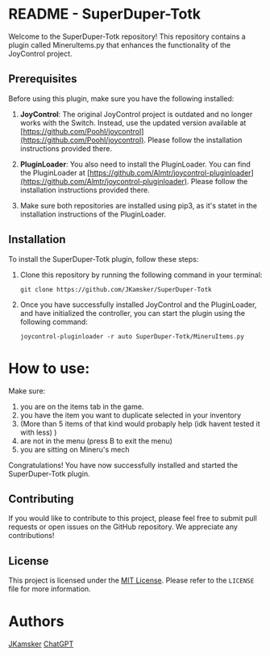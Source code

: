 # README - SuperDuper-Totk

Welcome to the SuperDuper-Totk repository! This repository contains a plugin called MineruItems.py that enhances the functionality of the JoyControl project.

## Prerequisites

Before using this plugin, make sure you have the following installed:

1. **JoyControl**: The original JoyControl project is outdated and no longer works with the Switch. Instead, use the updated version available at [https://github.com/Poohl/joycontrol](https://github.com/Poohl/joycontrol). Please follow the installation instructions provided there.

2. **PluginLoader**: You also need to install the PluginLoader. You can find the PluginLoader at [https://github.com/Almtr/joycontrol-pluginloader](https://github.com/Almtr/joycontrol-pluginloader). Please follow the installation instructions provided there.

3. Make sure both repositories are installed using pip3, as it's statet in the installation instructions of the PluginLoader.


## Installation

To install the SuperDuper-Totk plugin, follow these steps:

1. Clone this repository by running the following command in your terminal:
   ```
   git clone https://github.com/JKamsker/SuperDuper-Totk
   ```

2. Once you have successfully installed JoyControl and the PluginLoader, and have initialized the controller, you can start the plugin using the following command:
   ```
   joycontrol-pluginloader -r auto SuperDuper-Totk/MineruItems.py
   ```

# How to use:

Make sure:
1. you are on the items tab in the game.
2. you have the item you want to duplicate selected in your inventory
3. (More than 5 items of that kind would probaply help (idk havent tested it with less) )
4. are not in the menu (press B to exit the menu)
5. you are sitting on Mineru's mech


Congratulations! You have now successfully installed and started the SuperDuper-Totk plugin.

## Contributing

If you would like to contribute to this project, please feel free to submit pull requests or open issues on the GitHub repository. We appreciate any contributions!

## License

This project is licensed under the [MIT License](https://opensource.org/licenses/MIT). Please refer to the `LICENSE` file for more information.

# Authors
[JKamsker](https://github.com/JKamsker)
[ChatGPT](https://chat.openai.com/)